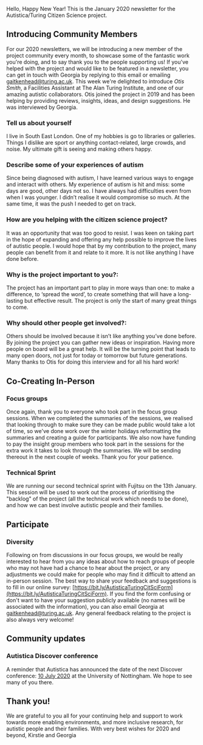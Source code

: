 Hello,
Happy New Year! This is the January 2020 newsletter for the Autistica/Turing Citizen Science project.
## Introducing Community Members
For our 2020 newsletters, we will be introducing a new member of the project community every month, to showcase some of the fantastic work you're doing, and to say thank you to the people supporting us!
If you've helped with the project and would like to be featured in a newsletter, you can get in touch with Georgia by replying to this email or emailing gaitkenhead@turing.ac.uk. This week we're delighted to introduce *Otis Smith*, a Facilities Assistant at The Alan Turing Institute, and one of our amazing autistic collaborators. Otis joined the project in 2019 and has been helping by providing reviews, insights, ideas, and design suggestions. He was interviewed by Georgia.
### Tell us about yourself
I live in South East London. One of my hobbies is go to libraries or galleries. Things I dislike are sport or anything contact-related, large crowds, and noise. My ultimate gift is seeing and making others happy.
### Describe some of your experiences of autism
Since being diagnosed with autism, I have learned various ways to engage and interact with others. My experience of autism is hit and miss: some days are good, other days not so. I have always had difficulties even from when I was younger. I didn’t realise it would compromise so much. At the same time, it was the push I needed to get on track.
### How are you helping with the citizen science project?
It was an opportunity that was too good to resist. I was keen on taking part in the hope of expanding and offering any help possible to improve the lives of autistic people. I would hope that by my contribution to the project, many people can benefit from it and relate to it more. It is not like anything I have done before.
### Why is the project important to you?:
The project has an important part to play in more ways than one: to make a difference, to ‘spread the word’, to create something that will have a long-lasting but effective result. The project is only the start of many great things to come.
### Why should other people get involved?:
Others should be involved because it isn’t like anything you’ve done before. By joining the project you can gather new ideas or inspiration. Having more people on board will be a great help. It will be the turning point that leads to many open doors, not just for today or tomorrow but future generations.
Many thanks to Otis for doing this interview and for all his hard work!
## Co-Creating In-Person
### Focus groups
Once again, thank you to everyone who took part in the focus group sessions. When we completed the summaries of the sessions, we realised that looking through to make sure they can be made public would take a lot of time, so we've done work over the winter holidays reformatting the summaries and creating a guide for participants. We also now have funding to pay the insight group members who took part in the sessions for the extra work it takes to look through the summaries. We will be sending thereout in the next couple of weeks. Thank you for your patience.
### Technical Sprint
We are running our second technical sprint with Fujitsu on the 13th January. This session will be used to work out the process of prioritising the "backlog" of the project (all the technical work which needs to be done), and how we can best involve autistic people and their families.
## Participate
### Diversity
Following on from discussions in our focus groups, we would be really interested to hear from you any ideas about how to reach groups of people who may not have had a chance to hear about the project, or any adjustments we could make for people who may find it difficult to attend an in-person session.
The best way to share your feedback and suggestions is to fill in our online survey: [https://bit.ly/AutisticaTuringCitSciForm](https://bit.ly/AutisticaTuringCitSciForm).
If you find the form confusing or don't want to have your suggestion publicly available (no names will be associated with the information), you can also email Georgia at [gaitkenhead@turing.ac.uk](mailto:gaitkenhead@turing.ac.uk).
Any general feedback relating to the project is also always very welcome!
## Community updates
### Autistica Discover conference
A reminder that Autistica has announced the date of the next Discover conference: [10 July 2020](https://twitter.com/Autistica/status/1197100384659165184?s=20) at the University of Nottingham. We hope to see many of you there.
## Thank you!
We are grateful to you all for your continuing help and support to work towards more enabling environments, and more inclusive research, for autistic people and their families.
With very best wishes for 2020 and beyond,
Kirstie and Georgia
